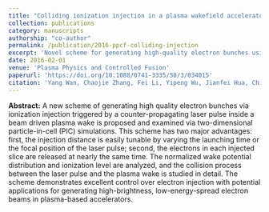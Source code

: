 ```yaml
---
title: "Colliding ionization injection in a plasma wakefield accelerator"
collection: publications
category: manuscripts
authorship: "co-author"
permalink: /publication/2016-ppcf-colliding-injection
excerpt: 'Novel scheme for generating high-quality electron bunches using counter-propagating laser pulse for ionization injection in beam-driven plasma wake with tunable injection distance and synchronized electron release.'
date: 2016-02-01
venue: 'Plasma Physics and Controlled Fusion'
paperurl: 'https://doi.org/10.1088/0741-3335/58/3/034015'
citation: 'Yang Wan, Chaojie Zhang, Fei Li, Yipeng Wu, Jianfei Hua, Chi-Hao Pai, Wei Lu, Yuqiu Gu, Xinlu Xu, Chan Joshi, Warren B. Mori, "Colliding ionization injection in a plasma wakefield accelerator," <i>Plasma Phys. Control. Fusion</i> 58, 034015 (2016).'
---
```


**Abstract:** A new scheme of generating high quality electron bunches via ionization injection triggered by a counter-propagating laser pulse inside a beam driven plasma wake is proposed and examined via two-dimensional particle-in-cell (PIC) simulations. This scheme has two major advantages: first, the injection distance is easily tunable by varying the launching time or the focal position of the laser pulse; second, the electrons in each injected slice are released at nearly the same time. The normalized wake potential distribution and ionization level are analyzed, and the collision process between the laser pulse and the plasma wake is studied in detail. The scheme demonstrates excellent control over electron injection with potential applications for generating high-brightness, low-energy-spread electron beams in plasma-based accelerators.
